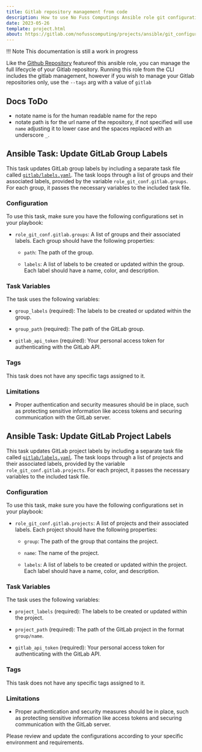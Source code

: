 ```yaml
---
title: Gitlab repository management from code
description: How to use No Fuss Computings Ansible role git configuration; to setup your gitlab repository from config as code.
date: 2023-05-26
template: project.html
about: https://gitlab.com/nofusscomputing/projects/ansible/git_configuration
---
```


!!! Note
    This documentation is still a work in progress


Like the [Github Repository](github.md) featureof this ansible role, you can manage the full lifecycle of your Gitlab repository. Running this role from the CLI includes the gitlab management, however if you wish to manage your Gitlab repositories only, use the `--tags` arg with a value of `gitlab`


## Docs ToDo

- notate name is for the human readable name for the repo
- notate path is for the url name of the repository, if not specified will use `name` adjusting it to lower case and the spaces replaced with an underscore `_`.


## Ansible Task: Update GitLab Group Labels

This task updates GitLab group labels by including a separate task file called [`gitlab/labels.yaml`](gitlab_labels.md). The task loops through a list of groups and their associated labels, provided by the variable `role_git_conf.gitlab.groups`. For each group, it passes the necessary variables to the included task file.


### Configuration

To use this task, make sure you have the following configurations set in your playbook:

- `role_git_conf.gitlab.groups`: A list of groups and their associated labels. Each group should have the following properties:

  - `path`: The path of the group.

  - `labels`: A list of labels to be created or updated within the group. Each label should have a name, color, and description.


### Task Variables

The task uses the following variables:

- `group_labels` (required): The labels to be created or updated within the group.

- `group_path` (required): The path of the GitLab group.

- `gitlab_api_token` (required): Your personal access token for authenticating with the GitLab API.


### Tags

This task does not have any specific tags assigned to it.

### Limitations

- Proper authentication and security measures should be in place, such as protecting sensitive information like access tokens and securing communication with the GitLab server.


## Ansible Task: Update GitLab Project Labels

This task updates GitLab project labels by including a separate task file called [`gitlab/labels.yaml`](gitlab_labels.md). The task loops through a list of projects and their associated labels, provided by the variable `role_git_conf.gitlab.projects`. For each project, it passes the necessary variables to the included task file.


### Configuration

To use this task, make sure you have the following configurations set in your playbook:

- `role_git_conf.gitlab.projects`: A list of projects and their associated labels. Each project should have the following properties:

    - `group`: The path of the group that contains the project.

    - `name`: The name of the project.

    - `labels`: A list of labels to be created or updated within the project. Each label should have a name, color, and description.


### Task Variables

The task uses the following variables:

- `project_labels` (required): The labels to be created or updated within the project.

- `project_path` (required): The path of the GitLab project in the format `group/name`.

- `gitlab_api_token` (required): Your personal access token for authenticating with the GitLab API.


### Tags

This task does not have any specific tags assigned to it.

### Limitations

- Proper authentication and security measures should be in place, such as protecting sensitive information like access tokens and securing communication with the GitLab server.

Please review and update the configurations according to your specific environment and requirements.